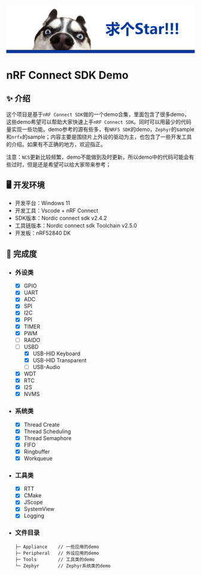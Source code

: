 
![Helloworld](img/helloworld.png)

# nRF Connect SDK Demo

## ✨ 介绍

这个项目是基于`nRF Connect SDK`做的一个demo合集，里面包含了很多demo，这些demo希望可以帮助大家快速上手`nRF Connect SDK`。同时可以用最少的代码量实现一些功能。demo参考的源有些多，有`NRF5 SDK`的demo，`Zephyr`的sample和`nrfx`的sample；内容主要是围绕片上外设的驱动为主，也包含了一些开发工具的介绍。如果有不正确的地方，欢迎指正。

注意：`NCS`更新比较频繁，demo不能做到及时更新，所以demo中的代码可能会有些过时，但是还是希望可以给大家带来参考；

## 🖥 开发环境
* 开发平台：Windows 11
* 开发工具：Vscode + nRF Connect
* SDK版本：Nordic connect sdk v2.4.2
* 工具链版本：Nordic connect sdk Toolchain v2.5.0
* 开发板：nRF52840 DK

## 📢 完成度
* ### 外设类
  * [x] GPIO
  * [x] UART
  * [x] ADC
  * [x] SPI
  * [x] I2C
  * [x] PPI
  * [x] TIMER
  * [x] PWM
  * [ ] RAIDO
  * [ ] USBD
    * [x] USB-HID Keyboard
    * [x] USB-HID Transparent
    * [ ] USB-Audio
  * [x] WDT
  * [x] RTC
  * [x] I2S
  * [x] NVMS

* ### 系统类
  * [x] Thread Create
  * [x] Thread Scheduling
  * [x] Thread Semaphore
  * [x] FIFO
  * [x] Ringbuffer
  * [x] Workqueue

* ### 工具类
  * [x] RTT
  * [x] CMake
  * [x] JScope
  * [x] SystemView   
  * [x] Logging 

* ### 文件目录
    ```
    ├─ Appliance    // 一些应用的demo
    ├─ Peripheral   // 外设应用的demo
    ├─ Tools        // 工具类的demo
    └─ Zephyr       // Zephyr系统类的demo
    ```